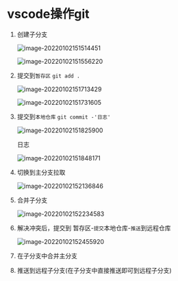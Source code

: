# vscode操作git

1. 创建子分支

   ![image-20220102151514451](C:\Users\zayn\AppData\Roaming\Typora\typora-user-images\image-20220102151514451.png)

   ![image-20220102151556220](C:\Users\zayn\AppData\Roaming\Typora\typora-user-images\image-20220102151556220.png)

2. 提交到`暂存区` `git add .`

   ![image-20220102151713429](C:\Users\zayn\AppData\Roaming\Typora\typora-user-images\image-20220102151713429.png)

   ![image-20220102151731605](C:\Users\zayn\AppData\Roaming\Typora\typora-user-images\image-20220102151731605.png)

3. 提交到`本地仓库` `git commit -'日志'`

   ![image-20220102151825900](C:\Users\zayn\AppData\Roaming\Typora\typora-user-images\image-20220102151825900.png)

   日志

   ![image-20220102151848171](C:\Users\zayn\AppData\Roaming\Typora\typora-user-images\image-20220102151848171.png)

4. 切换到主分支拉取

   ![image-20220102152136846](C:\Users\zayn\AppData\Roaming\Typora\typora-user-images\image-20220102152136846.png)

5. 合并子分支

   ![image-20220102152234583](C:\Users\zayn\AppData\Roaming\Typora\typora-user-images\image-20220102152234583.png)

6. 解决冲突后，提交到 暂存区-`提交`本地仓库-`推送`到远程仓库

   ![image-20220102152455920](C:\Users\zayn\AppData\Roaming\Typora\typora-user-images\image-20220102152455920.png)

7. 在子分支中合并主分支

8. 推送到远程子分支(在子分支中直接推送即可到远程子分支)

